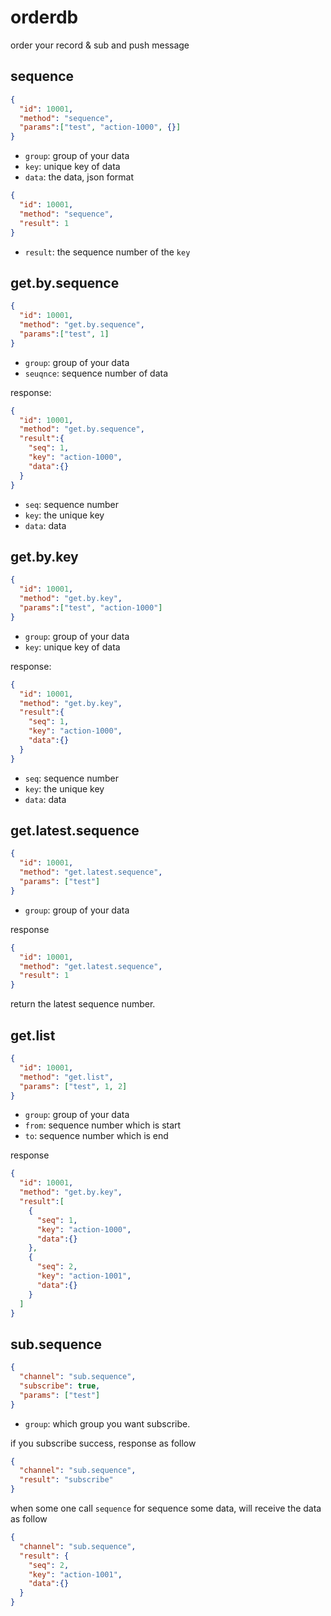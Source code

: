 # orderdb

order your record &amp; sub and push message

## sequence

```json
{
  "id": 10001,
  "method": "sequence",
  "params":["test", "action-1000", {}]
}
```

- `group`: group of your data
- `key`: unique key of data
- `data`: the data, json format

```json
{
  "id": 10001,
  "method": "sequence",
  "result": 1
}
```

- `result`: the sequence number of the `key`

## get.by.sequence

```json
{
  "id": 10001,
  "method": "get.by.sequence",
  "params":["test", 1]
}
```

- `group`: group of your data
- `seuqnce`: sequence number of data

response:

```json
{
  "id": 10001,
  "method": "get.by.sequence",
  "result":{
    "seq": 1,
    "key": "action-1000",
    "data":{}
  }
}
```

- `seq`: sequence number
- `key`: the unique key
- `data`: data

## get.by.key

```json
{
  "id": 10001,
  "method": "get.by.key",
  "params":["test", "action-1000"]
}
```

- `group`: group of your data
- `key`: unique key of data

response:

```json
{
  "id": 10001,
  "method": "get.by.key",
  "result":{
    "seq": 1,
    "key": "action-1000",
    "data":{}
  }
}
```

- `seq`: sequence number
- `key`: the unique key
- `data`: data

## get.latest.sequence

```json
{
  "id": 10001,
  "method": "get.latest.sequence",
  "params": ["test"]
}
```

- `group`: group of your data

response

```json
{
  "id": 10001,
  "method": "get.latest.sequence",
  "result": 1
}
```

return the latest sequence number.

## get.list

```json
{
  "id": 10001,
  "method": "get.list",
  "params": ["test", 1, 2]
}
```

- `group`: group of your data
- `from`: sequence number which is start
- `to`: sequence number which is end

response

```json
{
  "id": 10001,
  "method": "get.by.key",
  "result":[
    {
      "seq": 1,
      "key": "action-1000",
      "data":{}
    },
    {
      "seq": 2,
      "key": "action-1001",
      "data":{}
    }
  ]
}
```

## sub.sequence

```json
{
  "channel": "sub.sequence",
  "subscribe": true,
  "params": ["test"]
}
```

- `group`: which group you want subscribe.

if you subscribe success, response as follow

```json
{
  "channel": "sub.sequence",
  "result": "subscribe"
}
```

when some one call `sequence` for sequence some data, will receive the data as follow

```json
{
  "channel": "sub.sequence",
  "result": {
    "seq": 2,
    "key": "action-1001",
    "data":{}
  }
}
```